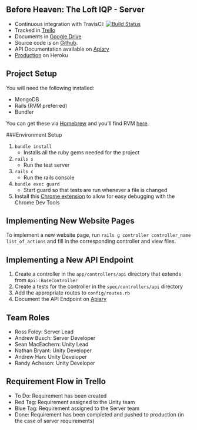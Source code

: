 ## Before Heaven: The Loft IQP - Server

* Continuous integration with TravisCI: [![Build Status](https://magnum.travis-ci.com/rossfoley/beforeheaveniqp_server.svg?token=c7NsHagfz3eNmLLAx7YR&branch=master)](https://magnum.travis-ci.com/rossfoley/beforeheaveniqp_server)
* Tracked in [Trello](https://trello.com/b/0W3jM8qL/before-heaven-iqp)
* Documents in [Google Drive](https://drive.google.com/#folders/0BxcFcGALo__7WlBuWGxBX3M5LTg)
* Source code is on [Github](https://github.com/rossfoley/beforeheaveniqp_server).
* API Documentation available on [Apiary](http://docs.beforeheaveniqp.apiary.io/)
* [Production](http://beforeheaveniqp.herokuapp.com/) on Heroku


## Project Setup

You will need the following installed:

* MongoDB
* Rails (RVM preferred)
* Bundler

You can get these via [Homebrew](http://mxcl.github.io/homebrew/) and you'll find RVM [here](https://rvm.io/).

###Environment Setup

1. `bundle install` 
    - Installs all the ruby gems needed for the project
2. `rails s` 
    - Run the test server
3. `rails c` 
    - Run the rails console
4. `bundle exec guard`
    - Start guard so that tests are run whenever a file is changed
5. Install this [Chrome extension](https://chrome.google.com/webstore/detail/railspanel/gjpfobpafnhjhbajcjgccbbdofdckggg?hl=en-US) to allow for easy debugging with the Chrome Dev Tools

## Implementing New Website Pages

To implement a new website page, run `rails g controller controller_name list_of_actions` and fill in the corresponding controller and view files.

## Implementing a New API Endpoint

1. Create a controller in the `app/controllers/api` directory that extends from `Api::BaseController`
2. Create a tests for the controller in the `spec/controllers/api` directory
3. Add the appropriate routes to `config/routes.rb`
4. Document the API Endpoint on [Apiary](https://app.apiary.io/beforeheaveniqp/editor)


## Team Roles

* Ross Foley: Server Lead
* Andrew Busch: Server Developer
* Sean MacEachern: Unity Lead
* Nathan Bryant: Unity Developer
* Andrew Han: Unity Developer
* Randy Acheson: Unity Developer


## Requirement Flow in Trello

* To Do: Requirement has been created
* Red Tag: Requirement assigned to the Unity team
* Blue Tag: Requirement assigned to the Server team
* Done: Requirement has been completed and pushed to production (in the case of server requirements)
